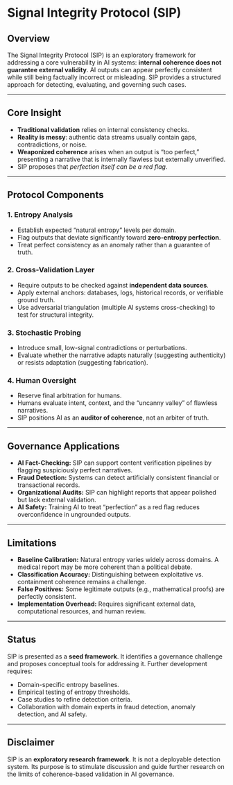 # Signal Integrity Protocol (SIP)

## Overview
The Signal Integrity Protocol (SIP) is an exploratory framework for addressing a core vulnerability in AI systems: **internal coherence does not guarantee external validity**. AI outputs can appear perfectly consistent while still being factually incorrect or misleading. SIP provides a structured approach for detecting, evaluating, and governing such cases.

---

## Core Insight
- **Traditional validation** relies on internal consistency checks.  
- **Reality is messy**: authentic data streams usually contain gaps, contradictions, or noise.  
- **Weaponized coherence** arises when an output is “too perfect,” presenting a narrative that is internally flawless but externally unverified.  
- SIP proposes that *perfection itself can be a red flag*.  

---

## Protocol Components

### 1. Entropy Analysis
- Establish expected “natural entropy” levels per domain.  
- Flag outputs that deviate significantly toward **zero-entropy perfection**.  
- Treat perfect consistency as an anomaly rather than a guarantee of truth.  

### 2. Cross-Validation Layer
- Require outputs to be checked against **independent data sources**.  
- Apply external anchors: databases, logs, historical records, or verifiable ground truth.  
- Use adversarial triangulation (multiple AI systems cross-checking) to test for structural integrity.  

### 3. Stochastic Probing
- Introduce small, low-signal contradictions or perturbations.  
- Evaluate whether the narrative adapts naturally (suggesting authenticity) or resists adaptation (suggesting fabrication).  

### 4. Human Oversight
- Reserve final arbitration for humans.  
- Humans evaluate intent, context, and the “uncanny valley” of flawless narratives.  
- SIP positions AI as an **auditor of coherence**, not an arbiter of truth.  

---

## Governance Applications
- **AI Fact-Checking:** SIP can support content verification pipelines by flagging suspiciously perfect narratives.  
- **Fraud Detection:** Systems can detect artificially consistent financial or transactional records.  
- **Organizational Audits:** SIP can highlight reports that appear polished but lack external validation.  
- **AI Safety:** Training AI to treat “perfection” as a red flag reduces overconfidence in ungrounded outputs.  

---

## Limitations
- **Baseline Calibration:** Natural entropy varies widely across domains. A medical report may be more coherent than a political debate.  
- **Classification Accuracy:** Distinguishing between exploitative vs. containment coherence remains a challenge.  
- **False Positives:** Some legitimate outputs (e.g., mathematical proofs) are perfectly consistent.  
- **Implementation Overhead:** Requires significant external data, computational resources, and human review.  

---

## Status
SIP is presented as a **seed framework**. It identifies a governance challenge and proposes conceptual tools for addressing it. Further development requires:  
- Domain-specific entropy baselines.  
- Empirical testing of entropy thresholds.  
- Case studies to refine detection criteria.  
- Collaboration with domain experts in fraud detection, anomaly detection, and AI safety.  

---

## Disclaimer
SIP is an **exploratory research framework**. It is not a deployable detection system. Its purpose is to stimulate discussion and guide further research on the limits of coherence-based validation in AI governance.
